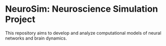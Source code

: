 # NeuroSim: Neuroscience Simulation Project
This repository aims to develop and analyze computational models of neural networks and brain dynamics.
